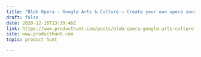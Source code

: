 ```yaml
---
title: "Blob Opera - Google Arts & Culture — Create your own opera song using machine learning"
draft: false
date: 2020-12-16T13:39:46Z
link: https://www.producthunt.com/posts/blob-opera-google-arts-culture?utm_medium=RSS&utm_source=hune
site: www.producthunt.com
topic: product hunt  

---
```

